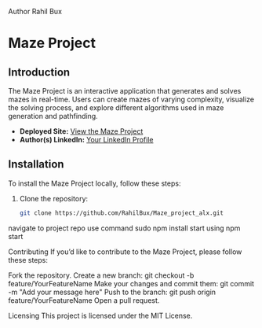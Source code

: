 
Author Rahil Bux

# Maze Project

## Introduction
The Maze Project is an interactive application that generates and solves mazes in real-time. Users can create mazes of varying complexity, visualize the solving process, and explore different algorithms used in maze generation and pathfinding.

- **Deployed Site:** [View the Maze Project](https://github.com/RahilBux/Maze_project_alx)
- **Author(s) LinkedIn:** [Your LinkedIn Profile](https://linkedin.com/in/RahilBux)

## Installation
To install the Maze Project locally, follow these steps:

1. Clone the repository:
   ```bash
   git clone https://github.com/RahilBux/Maze_project_alx.git

navigate to project repo
use command sudo npm install
start using npm start

Contributing
If you’d like to contribute to the Maze Project, please follow these steps:

Fork the repository.
Create a new branch:
git checkout -b feature/YourFeatureName
Make your changes and commit them:
git commit -m "Add your message here"
Push to the branch:
git push origin feature/YourFeatureName
Open a pull request.

Licensing
This project is licensed under the MIT License.


